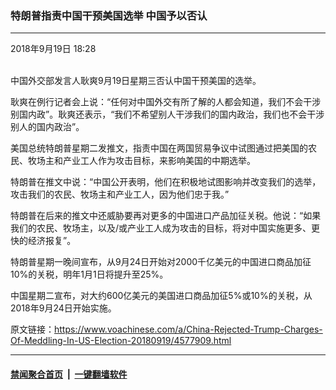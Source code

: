 ### 特朗普指责中国干预美国选举 中国予以否认
------------------------

<div class="published">
 <span class="date" title="中国时间">
  <time datetime="2018-09-19T18:28:49+08:00">
   2018年9月19日 18:28
  </time>
 </span>
</div>
<br/>
<div class="wsw">
 <p>
  中国外交部发言人耿爽9月19日星期三否认中国干预美国的选举。
 </p>
 <p>
  耿爽在例行记者会上说：“任何对中国外交有所了解的人都会知道，我们不会干涉别国内政”。耿爽还表示，“我们不希望别人干涉我们的国内政治，我们也不会干涉别人的国内政治”。
 </p>
 <p>
  美国总统特朗普星期二发推文，指责中国在两国贸易争议中试图通过把美国的农民、牧场主和产业工人作为攻击目标，来影响美国的中期选举。
 </p>
 <p>
  特朗普在推文中说：“中国公开表明，他们在积极地试图影响并改变我们的选举，攻击我们的农民、牧场主和产业工人，因为他们忠于我。”
 </p>
 <p>
  特朗普在后来的推文中还威胁要再对更多的中国进口产品加征关税。他说：“如果我们的农民、牧场主，以及/或产业工人成为攻击的目标，将对中国实施更多、更快的经济报复”。
 </p>
 <p>
  特朗普星期一晚间宣布，从9月24日开始对2000千亿美元的中国进口商品加征10%的关税，明年1月1日将提升至25%。
 </p>
 <p>
  中国星期二宣布，对大约600亿美元的美国进口商品加征5%或10%的关税，从2018年9月24日开始实施。
 </p>
</div>

原文链接：https://www.voachinese.com/a/China-Rejected-Trump-Charges-Of-Meddling-In-US-Election-20180919/4577909.html


------------------------
#### [禁闻聚合首页](https://github.com/gfw-breaker/banned-news/blob/master/README.md) &nbsp;|&nbsp;  [一键翻墙软件](https://github.com/gfw-breaker/nogfw/blob/master/README.md)